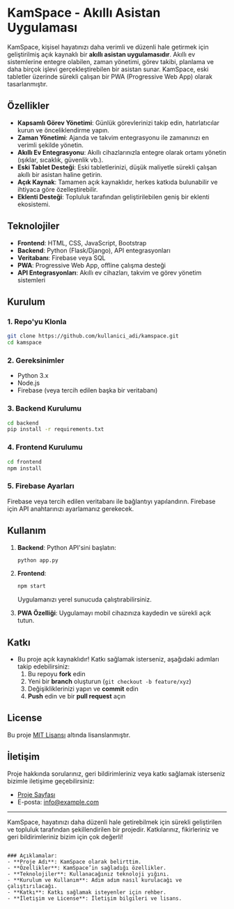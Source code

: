 # KamSpace - Akıllı Asistan Uygulaması

KamSpace, kişisel hayatınızı daha verimli ve düzenli hale getirmek için geliştirilmiş açık kaynaklı bir **akıllı asistan uygulamasıdır**. Akıllı ev sistemlerine entegre olabilen, zaman yönetimi, görev takibi, planlama ve daha birçok işlevi gerçekleştirebilen bir asistan sunar. KamSpace, eski tabletler üzerinde sürekli çalışan bir PWA (Progressive Web App) olarak tasarlanmıştır.

## Özellikler

- **Kapsamlı Görev Yönetimi**: Günlük görevlerinizi takip edin, hatırlatıcılar kurun ve önceliklendirme yapın.
- **Zaman Yönetimi**: Ajanda ve takvim entegrasyonu ile zamanınızı en verimli şekilde yönetin.
- **Akıllı Ev Entegrasyonu**: Akıllı cihazlarınızla entegre olarak ortamı yönetin (ışıklar, sıcaklık, güvenlik vb.).
- **Eski Tablet Desteği**: Eski tabletlerinizi, düşük maliyetle sürekli çalışan akıllı bir asistan haline getirin.
- **Açık Kaynak**: Tamamen açık kaynaklıdır, herkes katkıda bulunabilir ve ihtiyaca göre özelleştirebilir.
- **Eklenti Desteği**: Topluluk tarafından geliştirilebilen geniş bir eklenti ekosistemi.

## Teknolojiler

- **Frontend**: HTML, CSS, JavaScript, Bootstrap
- **Backend**: Python (Flask/Django), API entegrasyonları
- **Veritabanı**: Firebase veya SQL
- **PWA**: Progressive Web App, offline çalışma desteği
- **API Entegrasyonları**: Akıllı ev cihazları, takvim ve görev yönetim sistemleri

## Kurulum

### 1. Repo'yu Klonla

```bash
git clone https://github.com/kullanici_adi/kamspace.git
cd kamspace
```

### 2. Gereksinimler

- Python 3.x
- Node.js
- Firebase (veya tercih edilen başka bir veritabanı)

### 3. Backend Kurulumu

```bash
cd backend
pip install -r requirements.txt
```

### 4. Frontend Kurulumu

```bash
cd frontend
npm install
```

### 5. Firebase Ayarları

Firebase veya tercih edilen veritabanı ile bağlantıyı yapılandırın. Firebase için API anahtarınızı ayarlamanız gerekecek.

## Kullanım

1. **Backend**: Python API'sini başlatın:
    ```bash
    python app.py
    ```

2. **Frontend**: 
    ```bash
    npm start
    ```
    Uygulamanızı yerel sunucuda çalıştırabilirsiniz.

3. **PWA Özelliği**: Uygulamayı mobil cihazınıza kaydedin ve sürekli açık tutun.

## Katkı

- Bu proje açık kaynaklıdır! Katkı sağlamak isterseniz, aşağıdaki adımları takip edebilirsiniz:
    1. Bu repoyu **fork** edin
    2. Yeni bir **branch** oluşturun (`git checkout -b feature/xyz`)
    3. Değişikliklerinizi yapın ve **commit** edin
    4. **Push** edin ve bir **pull request** açın

## License

Bu proje [MIT Lisansı](LICENSE) altında lisanslanmıştır.

## İletişim

Proje hakkında sorularınız, geri bildirimleriniz veya katkı sağlamak isterseniz bizimle iletişime geçebilirsiniz:

- [Proje Sayfası](https://github.com/kullanici_adi/kamspace)
- E-posta: info@example.com

---

KamSpace, hayatınızı daha düzenli hale getirebilmek için sürekli geliştirilen ve topluluk tarafından şekillendirilen bir projedir. Katkılarınız, fikirleriniz ve geri bildirimleriniz bizim için çok değerli!
```

### Açıklamalar:
- **Proje Adı**: KamSpace olarak belirttim.
- **Özellikler**: KamSpace’in sağladığı özellikler.
- **Teknolojiler**: Kullanacağınız teknoloji yığını.
- **Kurulum ve Kullanım**: Adım adım nasıl kurulacağı ve çalıştırılacağı.
- **Katkı**: Katkı sağlamak isteyenler için rehber.
- **İletişim ve License**: İletişim bilgileri ve lisans.
